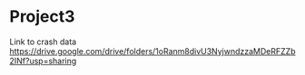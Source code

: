 # Project3
Link to crash data https://drive.google.com/drive/folders/1oRanm8divU3NyjwndzzaMDeRFZZb2INf?usp=sharing
